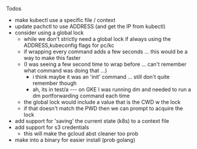 Todos

- make kubectl use a specific file / context
- update pachctl to use ADDRESS (and get the IP from kubectl)
- consider using a global lock
    - while we don't strictly need a global lock if always using the ADDRESS,kubeconfig flags for pc/kc
    - if wrapping every command adds a few seconds ... this would be a way to make this faster
    - (I was seeing a few second time to wrap before ... can't remember what command was doing that ...)
        - i think maybe it was an 'init' command ... still don't quite remember though
        - ah, its in test/a --- on GKE I was running dm and needed to run a dm portforwarding command each time
    - the global lock would include a value that is the CWD w the lock
    - if that doesn't match the PWD then we can prompt to acquire the lock
- add support for 'saving' the current state (k8s) to a context file
- add support for s3 credentials
    - this will make the gcloud abst cleaner too prob
- make into a binary for easier install (prob golang)
